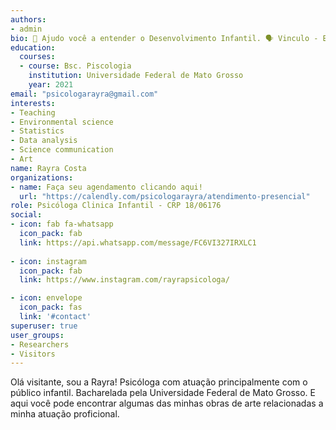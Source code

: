 ```yaml
---
authors:
- admin
bio: 🌱 Ajudo você a entender o Desenvolvimento Infantil. 🗣️ Vinculo - Emoções - Saúde Mental. Atendimento Infantil e Orientação de pais.
education:
  courses:
  - course: Bsc. Piscologia
    institution: Universidade Federal de Mato Grosso
    year: 2021
email: "psicologarayra@gmail.com"
interests:
- Teaching
- Environmental science
- Statistics
- Data analysis
- Science communication
- Art
name: Rayra Costa
organizations:
- name: Faça seu agendamento clicando aqui!
  url: "https://calendly.com/psicologarayra/atendimento-presencial"
role: Psicóloga Clinica Infantil - CRP 18/06176
social:
- icon: fab fa-whatsapp
  icon_pack: fab
  link: https://api.whatsapp.com/message/FC6VI327IRXLC1
  
- icon: instagram
  icon_pack: fab
  link: https://www.instagram.com/rayrapsicologa/

- icon: envelope
  icon_pack: fas
  link: '#contact'
superuser: true
user_groups:
- Researchers
- Visitors
---
```


Olá visitante, sou a Rayra! Psicóloga com atuação principalmente com o público infantil. Bacharelada pela Universidade Federal de Mato Grosso. E aqui você pode encontrar algumas das minhas obras de arte relacionadas a minha atuação proficional.
